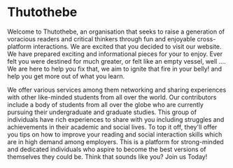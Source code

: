 # Thutothebe

Welcome to Thutothebe, an organisation that seeks to raise a generation of voracious readers and critical thinkers through fun and enjoyable cross-platform interactions. We are excited that you decided to visit our website. We have prepared exciting and informational pieces for your to enjoy. Ever felt you were destined for much greater, or felt like an empty vessel, well .... We are here to help you fix that, we aim to ignite that fire in your belly! and help you get more out of what you learn.

We offer various services among them networking and sharing experiences with other like-minded students from all over the world. Our contributors include a body of students from all over the globe who are currently pursuing their undergraduate and graduate studies. This group of individuals have rich experiences to share with you including struggles and achievements in their academic and social lives. To top it off, they'll offer you tips on how to improve your reading and social interaction skills which are in high demand among employers. This is a platform for strong-minded and dedicated individuals who aspire to become the best versions of themselves they could be. Think that sounds like you? Join us Today!
